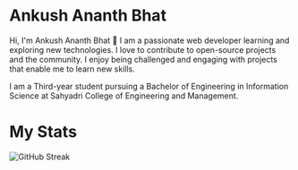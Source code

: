 # Ankush Ananth Bhat
 Hi, I'm Ankush Ananth Bhat 👋
I am a passionate web developer learning and exploring new technologies. I love to contribute to open-source projects and the community. I enjoy being challenged and engaging with projects that enable me to learn new skills.

I am a Third-year student pursuing a Bachelor of Engineering in Information Science at Sahyadri College of Engineering and Management.
# My Stats
![GitHub Streak](http://github-readme-streak-stats.herokuapp.com?user=BhatAnkush&theme=navy-gear&date_format=M%20j%5B%2C%20Y%5D)
